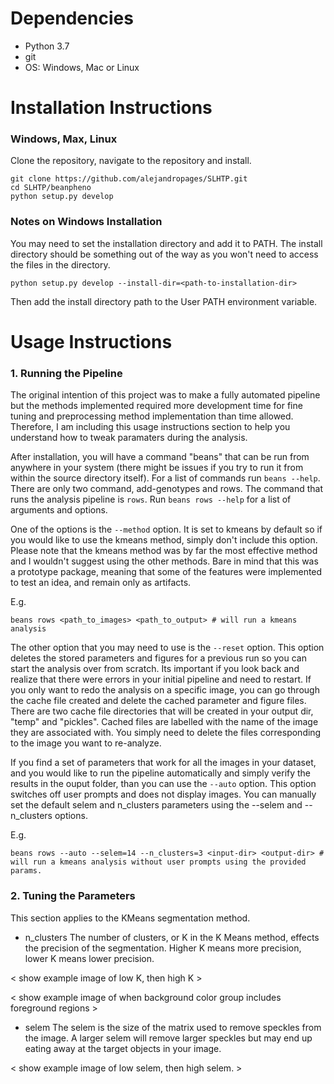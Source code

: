 # Dependencies
- Python 3.7
- git
- OS: Windows, Mac or Linux

# Installation Instructions

### Windows, Max, Linux

Clone the repository, navigate to the repository and install.

```
git clone https://github.com/alejandropages/SLHTP.git
cd SLHTP/beanpheno
python setup.py develop
```

### Notes on Windows Installation
You may need to set the installation directory and add it to PATH. The install directory should be something out of the way as you won't need to access the files in the directory. 

```
python setup.py develop --install-dir=<path-to-installation-dir>
```
Then add the install directory path to the User PATH environment variable. 

# Usage Instructions

### 1. Running the Pipeline

The original intention of this project was to make a fully automated pipeline but the methods implemented required more development time for fine tuning and preprocessing method implementation than time allowed. Therefore, I am including this usage instructions section to help you understand how to tweak paramaters during the analysis.

After installation, you will have a command "beans" that can be run from anywhere in your system (there might be issues if you try to run it from within the source directory itself). For a list of commands run `beans --help`. There are only two command, add-genotypes and rows. The command that runs the analysis pipeline is `rows`. Run `beans rows --help` for a list of arguments and options.

One of the options is the `--method` option. It is set to kmeans by default so if you would like to use the kmeans method, simply don't include this option. Please note that the kmeans method was by far the most effective method and I wouldn't suggest using the other methods. Bare in mind that this was a prototype package, meaning that some of the features were implemented to test an idea, and remain only as artifacts.

E.g.
```
beans rows <path_to_images> <path_to_output> # will run a kmeans analysis
```

The other option that you may need to use is the `--reset` option. This option deletes the stored parameters and figures for a previous run so you can start the analysis over from scratch. Its important if you look back and realize that there were errors in your initial pipeline and need to restart. If you only want to redo the analysis on a specific image, you can go through the cache file created and delete the cached parameter and figure files. There are two cache file directories that will be created in your output dir, "temp" and "pickles". Cached files are labelled with the name of the image they are associated with. You simply need to delete the files corresponding to the image you want to re-analyze.

If you find a set of parameters that work for all the images in your dataset, and you would like to run the pipeline automatically and simply verify the results in the ouput folder, than you can use the `--auto` option. This option switches off user prompts and does not display images. You can manually set the default selem and n_clusters parameters using the --selem and --n_clusters options.

E.g.
```
beans rows --auto --selem=14 --n_clusters=3 <input-dir> <output-dir> # will run a kmeans analysis without user prompts using the provided params.
```

### 2. Tuning the Parameters

This section applies to the KMeans segmentation method. 

- n_clusters
The number of clusters, or K in the K Means method, effects the precision of the segmentation. Higher K means more precision, lower K means lower precision.

< show example image of low K, then high K >

< show example image of when background color group includes foreground regions >

- selem
The selem is the size of the matrix used to remove speckles from the image. A larger selem will remove larger speckles but may end up eating away at the target objects in your image. 

< show example image of low selem, then high selem. >
